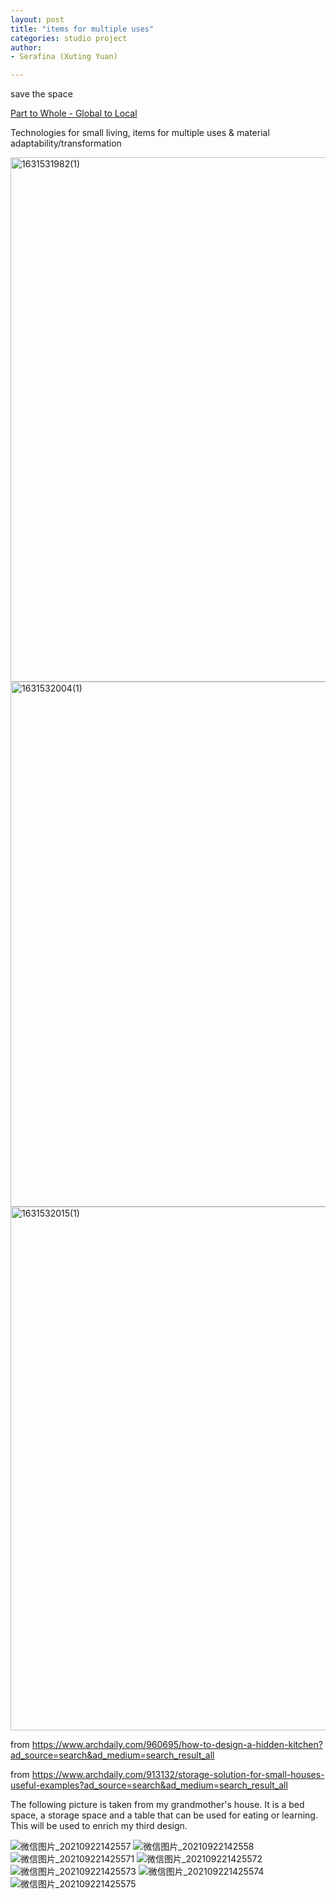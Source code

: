 ```yaml
---
layout: post
title: "items for multiple uses"
categories: studio project
author:
- Serafina (Xuting Yuan)

---
```

save the space

[Part to Whole - Global to Local](http://keanmgc.github.io/2021fall3yr-studio/)

Technologies for small living, items for multiple uses & material adaptability/transformation

<img width="839" alt="1631531982(1)" src="https://user-images.githubusercontent.com/90553458/133075008-41410637-7083-4771-a741-2348f94f19a4.png">
<img width="840" alt="1631532004(1)" src="https://user-images.githubusercontent.com/90553458/133075031-dac6d71c-84f7-403f-96dc-bf022252b77f.png">
<img width="838" alt="1631532015(1)" src="https://user-images.githubusercontent.com/90553458/133075050-7bd6c9f4-473a-4f92-8493-07318a4b8dc7.png">

from https://www.archdaily.com/960695/how-to-design-a-hidden-kitchen?ad_source=search&ad_medium=search_result_all

from https://www.archdaily.com/913132/storage-solution-for-small-houses-useful-examples?ad_source=search&ad_medium=search_result_all

The following picture is taken from my grandmother's house. It is a bed space, a storage space and a table that can be used for eating or learning. This will be used to enrich my third design.

![微信图片_20210922142557](https://user-images.githubusercontent.com/90553458/134700421-5c9f0ff0-1d2e-48bd-a7a6-9e5d8687917e.jpg)
![微信图片_20210922142558](https://user-images.githubusercontent.com/90553458/134700431-75fb7170-4a15-4cb6-8f16-e67e9d9b4fde.jpg)
![微信图片_202109221425571](https://user-images.githubusercontent.com/90553458/134700434-572522a7-b31d-4e25-8f22-b9edd4ec42b3.jpg)
![微信图片_202109221425572](https://user-images.githubusercontent.com/90553458/134700436-5631f7c8-ec70-4bd9-a799-0d036576e48b.jpg)
![微信图片_202109221425573](https://user-images.githubusercontent.com/90553458/134700438-f89a6bd5-efc4-4fba-991e-7b20b3ea0a72.jpg)
![微信图片_202109221425574](https://user-images.githubusercontent.com/90553458/134700442-60d61763-7dee-4030-8766-7aa793cb9a42.jpg)
![微信图片_202109221425575](https://user-images.githubusercontent.com/90553458/134700444-e0ea1d6f-ff79-4fc9-9786-41dda760715e.jpg)
